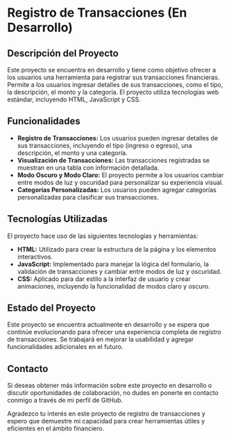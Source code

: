 # Registro de Transacciones (En Desarrollo)

## Descripción del Proyecto

Este proyecto se encuentra en desarrollo y tiene como objetivo ofrecer a los usuarios una herramienta para registrar sus transacciones financieras. Permite a los usuarios ingresar detalles de sus transacciones, como el tipo, la descripción, el monto y la categoría. El proyecto utiliza tecnologías web estándar, incluyendo HTML, JavaScript y CSS.

## Funcionalidades

- **Registro de Transacciones:** Los usuarios pueden ingresar detalles de sus transacciones, incluyendo el tipo (ingreso o egreso), una descripción, el monto y una categoría.
- **Visualización de Transacciones:** Las transacciones registradas se muestran en una tabla con información detallada.
- **Modo Oscuro y Modo Claro:** El proyecto permite a los usuarios cambiar entre modos de luz y oscuridad para personalizar su experiencia visual.
- **Categorías Personalizadas:** Los usuarios pueden agregar categorías personalizadas para clasificar sus transacciones.

## Tecnologías Utilizadas

El proyecto hace uso de las siguientes tecnologías y herramientas:

- **HTML:** Utilizado para crear la estructura de la página y los elementos interactivos.
- **JavaScript:** Implementado para manejar la lógica del formulario, la validación de transacciones y cambiar entre modos de luz y oscuridad.
- **CSS:** Aplicado para dar estilo a la interfaz de usuario y crear animaciones, incluyendo la funcionalidad de modos claro y oscuro.

## Estado del Proyecto

Este proyecto se encuentra actualmente en desarrollo y se espera que continúe evolucionando para ofrecer una experiencia completa de registro de transacciones. Se trabajará en mejorar la usabilidad y agregar funcionalidades adicionales en el futuro.

## Contacto

Si deseas obtener más información sobre este proyecto en desarrollo o discutir oportunidades de colaboración, no dudes en ponerte en contacto conmigo a través de mi perfil de GitHub.

Agradezco tu interés en este proyecto de registro de transacciones y espero que demuestre mi capacidad para crear herramientas útiles y eficientes en el ámbito financiero.
